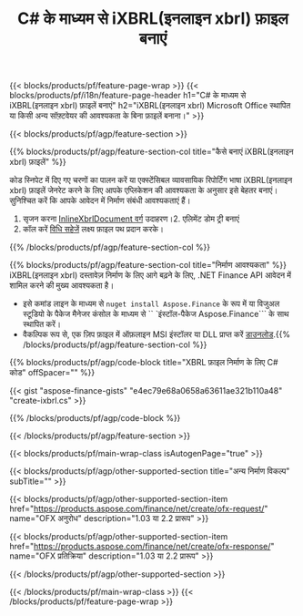 ﻿---
title: C# के माध्यम से iXBRL(इनलाइन xbrl) फ़ाइल बनाएं
description: iXBRL(इनलाइन xbrl) फ़ाइल निर्माण के लिए नमूना कोड। .NET आधारित अनुप्रयोगों के अंतर्गत बैच iXBRL(इनलाइन xbrl) फ़ाइलों के निर्माण के लिए API उदाहरण कोड का उपयोग करें। 
url: /hi/net/create/ixbrl/
family: finance
platformtag: net
feature: create
informat: iXBRL
outformat: 
otherformats: 
---
{{< blocks/products/pf/feature-page-wrap >}}
{{< blocks/products/pf/i18n/feature-page-header h1="C# के माध्यम से iXBRL(इनलाइन xbrl) फ़ाइलें बनाएं" h2="iXBRL(इनलाइन xbrl) Microsoft Office स्थापित या किसी अन्य सॉफ़्टवेयर की आवश्यकता के बिना फ़ाइलें बनाना।" >}}

{{< blocks/products/pf/agp/feature-section >}}

{{% blocks/products/pf/agp/feature-section-col title="कैसे बनाएं iXBRL(इनलाइन xbrl) फ़ाइलें" %}}

कोड स्निपेट में दिए गए चरणों का पालन करें या एक्स्टेंसिबल व्यावसायिक रिपोर्टिंग भाषा iXBRL(इनलाइन xbrl) फ़ाइलें जेनरेट करने के लिए आपके एप्लिकेशन की आवश्यकता के अनुसार इसे बेहतर बनाएं। सुनिश्चित करें कि आपके आवेदन में निर्माण संबंधी आवश्यकताएं हैं।

1. सृजन करना [InlineXbrlDocument वर्ग](https://apireference.aspose.com/finance/net/aspose.finance.xbrl.inline/inlinexbrldocument) उदाहरण।2. एलिमेंट डोम ट्री बनाएं
3. कॉल करें [विधि सहेजें](https://apireference.aspose.com/finance/net/aspose.finance.xbrl.inline.inlinexbrldocument/save/methods/1) लक्ष्य फ़ाइल पथ प्रदान करके।

{{% /blocks/products/pf/agp/feature-section-col %}}

{{% blocks/products/pf/agp/feature-section-col title="निर्माण आवश्यकता" %}}
iXBRL(इनलाइन xbrl) दस्तावेज़ निर्माण के लिए आगे बढ़ने के लिए, .NET Finance API आवेदन में शामिल करने की मुख्य आवश्यकता है। 
- इसे कमांड लाइन के माध्यम से ```nuget install Aspose.Finance``` के रूप में या विजुअल स्टूडियो के पैकेज मैनेजर कंसोल के माध्यम से `` `इंस्टॉल-पैकेज Aspose.Finance``` के साथ स्थापित करें।
- वैकल्पिक रूप से, एक ज़िप फ़ाइल में ऑफ़लाइन MSI इंस्टॉलर या DLL प्राप्त करें [डाउनलोड](https://downloads.aspose.com/finance/net).{{% /blocks/products/pf/agp/feature-section-col %}}

{{% blocks/products/pf/agp/code-block title="XBRL फ़ाइल निर्माण के लिए C# कोड" offSpacer="" %}}

{{< gist "aspose-finance-gists" "e4ec79e68a0658a63611ae321b110a48" "create-ixbrl.cs" >}}

{{% /blocks/products/pf/agp/code-block %}}

{{< /blocks/products/pf/agp/feature-section >}}

{{< blocks/products/pf/main-wrap-class isAutogenPage="true" >}}

{{< blocks/products/pf/agp/other-supported-section title="अन्य निर्माण विकल्प" subTitle="" >}}

{{< blocks/products/pf/agp/other-supported-section-item href="https://products.aspose.com/finance/net/create/ofx-request/" name="OFX अनुरोध" description="1.03 या 2.2 प्रारूप" >}}

{{< blocks/products/pf/agp/other-supported-section-item href="https://products.aspose.com/finance/net/create/ofx-response/" name="OFX प्रतिक्रिया" description="1.03 या 2.2 प्रारूप" >}}

{{< /blocks/products/pf/agp/other-supported-section >}}

{{< /blocks/products/pf/main-wrap-class >}}
{{< /blocks/products/pf/feature-page-wrap >}}